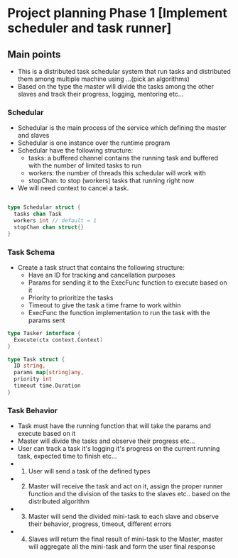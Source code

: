 # Project planning Phase 1 [Implement scheduler and task runner]

## Main points

- This is a distributed task schedular system that run tasks and distributed them among multiple machine using ...(pick an algorithms)
- Based on the type the master will divide the tasks among the other slaves and track their progress, logging, mentoring etc...

### Schedular

- Schedular is the main process of the service which defining the master and slaves
- Schedular is one instance over the runtime program
- Schedular have the following structure:
  - tasks: a buffered channel contains the running task and buffered with the number of limited tasks to run
  - workers: the number of threads this schedular will work with
  - stopChan: to stop (workers) tasks that running right now
- We will need context to cancel a task.

```go

type Schedular struct {
  tasks chan Task
  workers int // default = 1
  stopChan chan struct{}
}

```

### Task Schema

- Create a task struct that contains the following structure:
  - Have an ID for tracking and cancellation purposes
  - Params for sending it to the ExecFunc function to execute based on it
  - Priority to prioritize the tasks
  - Timeout to give the task a time frame to work within
  - ExecFunc the function implementation to run the task with the params sent

```go
type Tasker interface {
  Execute(ctx context.Context)
}

type Task struct {
  ID string,
  params map[string]any,
  priority int
  timeout time.Duration
}
```

### Task Behavior

- Task must have the running function that will take the params and execute based on it
- Master will divide the tasks and observe their progress etc...
- User can track a task it's logging it's progress on the current running task, expected time to finish etc...
- 1. User will send a task of the defined types
- 2. Master will receive the task and act on it, assign the proper runner function and the division of the tasks to the slaves etc.. based on the distributed algorithm
- 3. Master will send the divided mini-task to each slave and observe their behavior, progress, timeout, different errors
- 4. Slaves will return the final result of mini-task to the Master, master will aggregate all the mini-task and form the user final response
